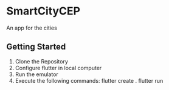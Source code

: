 # SmartCityCEP

An app for the cities

## Getting Started

1. Clone the Repository
2. Configure flutter in local computer
3. Run the emulator
4. Execute the following commands:
    flutter create .
    flutter run
